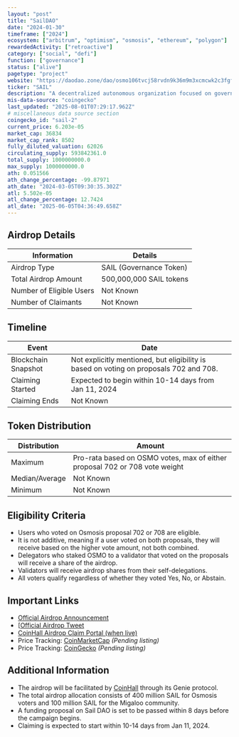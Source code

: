 ```yaml
---
layout: "post"
title: "SailDAO"
date: "2024-01-30"
timeframe: ["2024"]
ecosystem: ["arbitrum", "optimism", "osmosis", "ethereum", "polygon"]
rewardedActivity: ["retroactive"]
category: ["social", "defi"]
function: ["governance"]
status: ["alive"]
pagetype: "project"
website: "https://daodao.zone/dao/osmo106tvcj58rvdn9k36m9m3xcmcwk2c3fgft3ldcst9lgy05gcmjanqexru3h/"
ticker: "SAIL"
description: "A decentralized autonomous organization focused on governance and ecosystem growth within the Osmosis and Migaloo communities."
mis-data-source: "coingecko"
last_updated: "2025-08-01T07:29:17.962Z"
# miscellaneous data source section
coingecko_id: "sail-2"
current_price: 6.203e-05
market_cap: 36834
market_cap_rank: 8502
fully_diluted_valuation: 62026
circulating_supply: 593842361.0
total_supply: 1000000000.0
max_supply: 1000000000.0
ath: 0.051566
ath_change_percentage: -99.87971
ath_date: "2024-03-05T09:30:35.302Z"
atl: 5.502e-05
atl_change_percentage: 12.7424
atl_date: "2025-06-05T04:36:49.658Z"
---
```


## Airdrop Details

| Information              | Details                 |
| ------------------------ | ----------------------- |
| Airdrop Type             | SAIL (Governance Token) |
| Total Airdrop Amount     | 500,000,000 SAIL tokens |
| Number of Eligible Users | Not Known               |
| Number of Claimants      | Not Known               |

## Timeline

| Event               | Date                                                                                   |
| ------------------- | -------------------------------------------------------------------------------------- |
| Blockchain Snapshot | Not explicitly mentioned, but eligibility is based on voting on proposals 702 and 708. |
| Claiming Started    | Expected to begin within 10-14 days from Jan 11, 2024                                  |
| Claiming Ends       | Not Known                                                                              |

## Token Distribution

| Distribution   | Amount                                                                      |
| -------------- | --------------------------------------------------------------------------- |
| Maximum        | Pro-rata based on OSMO votes, max of either proposal 702 or 708 vote weight |
| Median/Average | Not Known                                                                   |
| Minimum        | Not Known                                                                   |

## Eligibility Criteria

- Users who voted on Osmosis proposal 702 or 708 are eligible.
- It is not additive, meaning if a user voted on both proposals, they will receive based on the higher vote amount, not both combined.
- Delegators who staked OSMO to a validator that voted on the proposals will receive a share of the airdrop.
- Validators will receive airdrop shares from their self-delegations.
- All voters qualify regardless of whether they voted Yes, No, or Abstain.

## Important Links

- [Official Airdrop Announcement](https://x.com/Sail_DAO_/status/1745504680409510382)
- [[Official Airdrop Tweet](https://daodao.zone/dao/osmo106tvcj58rvdn9k36m9m3xcmcwk2c3fgft3ldcst9lgy05gcmjanqexru3h/proposals/A2)
- [CoinHall Airdrop Claim Portal (when live)](https://coinhall.org)
- Price Tracking: [CoinMarketCap](https://coinmarketcap.com/currencies/sail-dao) _(Pending listing)_
- Price Tracking: [CoinGecko](https://www.coingecko.com/en/coins/sail-dao) _(Pending listing)_

## Additional Information

- The airdrop will be facilitated by [CoinHall](https://coinhall.org) through its Genie protocol.
- The total airdrop allocation consists of 400 million SAIL for Osmosis voters and 100 million SAIL for the Migaloo community.
- A funding proposal on Sail DAO is set to be passed within 8 days before the campaign begins.
- Claiming is expected to start within 10-14 days from Jan 11, 2024.